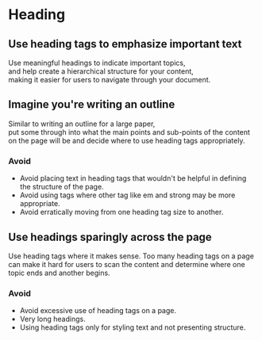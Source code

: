 # Heading

## Use heading tags to emphasize important text

Use meaningful headings to indicate important topics,  
and help create a hierarchical structure for your content,  
making it easier for users to navigate through your document.

## Imagine you're writing an outline

Similar to writing an outline for a large paper,  
put some through into what the main points
and sub-points of the content on the page will be
and decide where to use heading tags appropriately.

### Avoid

- Avoid placing text in heading tags that wouldn't be helpful in defining the structure of the page.
- Avoid using tags where other tag like em and strong may be more appropriate.
- Avoid erratically moving from one heading tag size to another.

## Use headings sparingly across the page

Use heading tags where it makes sense.
Too many heading tags on a page can make it hard for users to scan the content
and determine where one topic ends and another begins.

### Avoid

- Avoid excessive use of heading tags on a page.
- Very long headings.
- Using heading tags only for styling text and not presenting structure.
